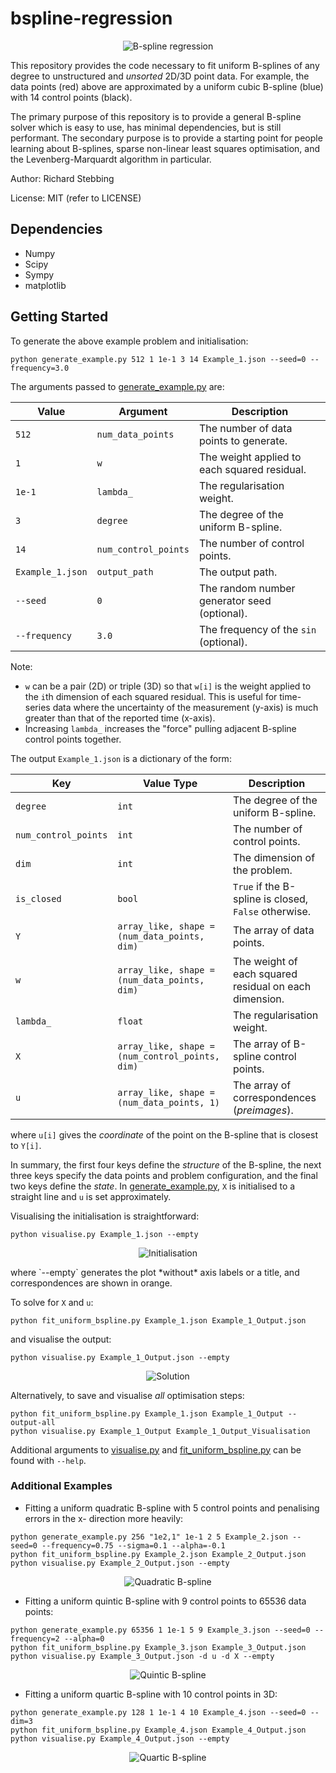 bspline-regression
==================

<p align="center">
  <img src="https://github.com/rstebbing/bspline-regression/raw/master/figures/README-0.png" alt="B-spline regression"/>
</p>

This repository provides the code necessary to fit uniform B-splines of any degree to unstructured and *unsorted* 2D/3D point data.
For example, the data points (red) above are approximated by a uniform cubic B-spline (blue) with 14 control points (black).

The primary purpose of this repository is to provide a general B-spline solver which is easy to use, has minimal dependencies, but is still performant.
The secondary purpose is to provide a starting point for people learning about B-splines, sparse non-linear least squares optimisation, and the Levenberg-Marquardt algorithm in particular.

Author: Richard Stebbing

License: MIT (refer to LICENSE)

Dependencies
------------
* Numpy
* Scipy
* Sympy
* matplotlib

Getting Started
---------------

To generate the above example problem and initialisation:
```
python generate_example.py 512 1 1e-1 3 14 Example_1.json --seed=0 --frequency=3.0
```
The arguments passed to [generate_example.py](generate_example.py) are:

Value | Argument | Description
------------- | ------------- | -------------
`512` | `num_data_points` | The number of data points to generate.
`1` | `w` | The weight applied to each squared residual.
`1e-1` | `lambda_` | The regularisation weight.
`3` | `degree` | The degree of the uniform B-spline.
`14` | `num_control_points` | The number of control points.
`Example_1.json` | `output_path` | The output path.
`--seed` | `0` | The random number generator seed (optional).
`--frequency` | `3.0` | The frequency of the `sin` (optional).

Note:
* `w` can be a pair (2D) or triple (3D) so that `w[i]` is the weight applied to the `i`th dimension of each squared residual.
This is useful for time-series data where the uncertainty of the measurement (y-axis) is much greater than that of the reported time (x-axis).
* Increasing `lambda_` increases the "force" pulling adjacent B-spline control points together.

The output `Example_1.json` is a dictionary of the form:

Key | Value Type | Description
------------- | ------------- | -------------
`degree` | `int` | The degree of the uniform B-spline.
`num_control_points` | `int` | The number of control points.
`dim` | `int` | The dimension of the problem.
`is_closed` | `bool` | `True` if the B-spline is closed, `False` otherwise.
`Y` | `array_like, shape = (num_data_points, dim)` | The array of data points.
`w` | `array_like, shape = (num_data_points, dim)` | The weight of each squared residual on each dimension.
`lambda_` | `float` | The regularisation weight.
`X` | `array_like, shape = (num_control_points, dim)` | The array of B-spline control points.
`u` | `array_like, shape = (num_data_points, 1)` | The array of correspondences (*preimages*).
where `u[i]` gives the *coordinate* of the point on the B-spline that is closest to `Y[i]`.

In summary, the first four keys define the *structure* of the B-spline, the next three keys specify the data points and problem configuration, and the final two keys define the *state*.
In [generate_example.py](generate_example.py), `X` is initialised to a straight line and `u` is set approximately.

Visualising the initialisation is straightforward:
```
python visualise.py Example_1.json --empty
```
<p align="center">
  <img src="https://github.com/rstebbing/bspline-regression/raw/master/figures/README-1.png" alt="Initialisation"/>
</p>
where `--empty` generates the plot *without* axis labels or a title, and correspondences are shown in orange.

To solve for `X` and `u`:
```
python fit_uniform_bspline.py Example_1.json Example_1_Output.json
```
and visualise the output:
```
python visualise.py Example_1_Output.json --empty
```
<p align="center">
  <img src="https://github.com/rstebbing/bspline-regression/raw/master/figures/README-2.png" alt="Solution"/>
</p>

Alternatively, to save and visualise *all* optimisation steps:
```
python fit_uniform_bspline.py Example_1.json Example_1_Output --output-all
python visualise.py Example_1_Output Example_1_Output_Visualisation
```
Additional arguments to [visualise.py](visualise.py) and [fit_uniform_bspline.py](fit_uniform_bspline.py) can be found with `--help`.

### Additional Examples
- Fitting a uniform quadratic B-spline with 5 control points and penalising errors in the x- direction more heavily:
```
python generate_example.py 256 "1e2,1" 1e-1 2 5 Example_2.json --seed=0 --frequency=0.75 --sigma=0.1 --alpha=-0.1
python fit_uniform_bspline.py Example_2.json Example_2_Output.json
python visualise.py Example_2_Output.json --empty
```
<p align="center">
  <img src="https://github.com/rstebbing/bspline-regression/raw/master/figures/README-3.png" alt="Quadratic B-spline"/>
</p>

- Fitting a uniform quintic B-spline with 9 control points to 65536 data points:
```
python generate_example.py 65356 1 1e-1 5 9 Example_3.json --seed=0 --frequency=2 --alpha=0
python fit_uniform_bspline.py Example_3.json Example_3_Output.json
python visualise.py Example_3_Output.json -d u -d X --empty
```
<p align="center">
  <img src="https://github.com/rstebbing/bspline-regression/raw/master/figures/README-4.png" alt="Quintic B-spline"/>
</p>

- Fitting a uniform quartic B-spline with 10 control points in 3D:
```
python generate_example.py 128 1 1e-1 4 10 Example_4.json --seed=0 --dim=3
python fit_uniform_bspline.py Example_4.json Example_4_Output.json
python visualise.py Example_4_Output.json --empty
```
<p align="center">
  <img src="https://github.com/rstebbing/bspline-regression/raw/master/figures/README-5.png" alt="Quartic B-spline"/>
</p>
